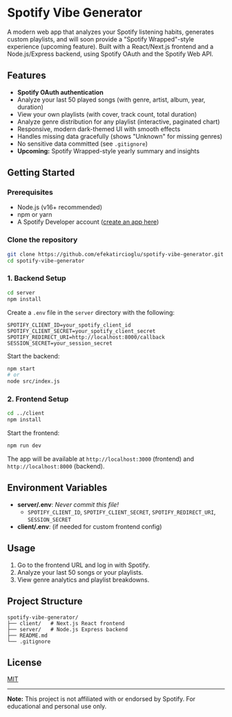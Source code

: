 # Spotify Vibe Generator

A modern web app that analyzes your Spotify listening habits, generates custom playlists, and will soon provide a "Spotify Wrapped"-style experience (upcoming feature). Built with a React/Next.js frontend and a Node.js/Express backend, using Spotify OAuth and the Spotify Web API.

## Features

- **Spotify OAuth authentication**
- Analyze your last 50 played songs (with genre, artist, album, year, duration)
- View your own playlists (with cover, track count, total duration)
- Analyze genre distribution for any playlist (interactive, paginated chart)
- Responsive, modern dark-themed UI with smooth effects
- Handles missing data gracefully (shows "Unknown" for missing genres)
- No sensitive data committed (see `.gitignore`)
- **Upcoming:** Spotify Wrapped-style yearly summary and insights


## Getting Started

### Prerequisites
- Node.js (v16+ recommended)
- npm or yarn
- A Spotify Developer account ([create an app here](https://developer.spotify.com/dashboard/applications))

### Clone the repository
```bash
git clone https://github.com/efekatircioglu/spotify-vibe-generator.git
cd spotify-vibe-generator
```

### 1. Backend Setup

```bash
cd server
npm install
```

Create a `.env` file in the `server` directory with the following:
```env
SPOTIFY_CLIENT_ID=your_spotify_client_id
SPOTIFY_CLIENT_SECRET=your_spotify_client_secret
SPOTIFY_REDIRECT_URI=http://localhost:8000/callback
SESSION_SECRET=your_session_secret
```

Start the backend:
```bash
npm start
# or
node src/index.js
```

### 2. Frontend Setup

```bash
cd ../client
npm install
```

Start the frontend:
```bash
npm run dev
```

The app will be available at `http://localhost:3000` (frontend) and `http://localhost:8000` (backend).

## Environment Variables
- **server/.env**: _Never commit this file!_
  - `SPOTIFY_CLIENT_ID`, `SPOTIFY_CLIENT_SECRET`, `SPOTIFY_REDIRECT_URI`, `SESSION_SECRET`
- **client/.env**: (if needed for custom frontend config)

## Usage
1. Go to the frontend URL and log in with Spotify.
2. Analyze your last 50 songs or your playlists.
3. View genre analytics and playlist breakdowns.

## Project Structure
```
spotify-vibe-generator/
├── client/   # Next.js React frontend
├── server/   # Node.js Express backend
├── README.md
└── .gitignore
```

## License
[MIT](LICENSE)

---

**Note:** This project is not affiliated with or endorsed by Spotify. For educational and personal use only.
